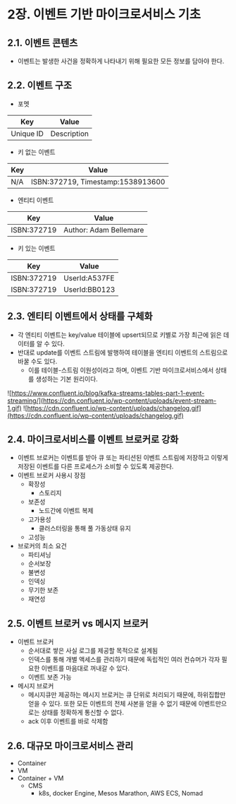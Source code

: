 # 2장. 이벤트 기반 마이크로서비스 기초

## 2.1. 이벤트 콘텐츠
- 이벤트는 발생한 사건을 정확하게 나타내기 위해 필요한 모든 정보를 담아야 한다.

## 2.2. 이벤트 구조
- 포멧

|Key|Value|
|------|---|
|Unique ID|Description|

- 키 없는 이벤트

|Key|Value|
|------|---|
|N/A|ISBN:372719, Timestamp:1538913600|

- 엔티티 이벤트

|Key|Value|
|------|---|
|ISBN:372719|Author: Adam Bellemare|

- 키 있는 이벤트

|Key|Value|
|------|---|
|ISBN:372719|UserId:A537FE|
|ISBN:372719|UserId:BB0123|

## 2.3. 엔티티 이벤트에서 상태를 구체화
- 각 엔티티 이벤트는 key/value 테이블에 upsert되므로 키별로 가장 최근에 읽은 데이터를 알 수 있다.
- 반대로 update를 이벤트 스트림에 발행하여 테이블을 엔티티 이벤트의 스트림으로 바꿀 수도 있다.
  - 이를 테이블-스트림 이원성이라고 하며, 이벤트 기반 마이크로서비스에서 상태를 생성하는 기본 원리이다.

![https://www.confluent.io/blog/kafka-streams-tables-part-1-event-streaming/](https://cdn.confluent.io/wp-content/uploads/event-stream-1.gif)
![https://cdn.confluent.io/wp-content/uploads/changelog.gif](https://cdn.confluent.io/wp-content/uploads/changelog.gif)

## 2.4. 마이크로서비스를 이벤트 브로커로 강화
- 이벤트 브로커는 이벤트를 받아 큐 또는 파티션된 이벤트 스트림에 저장하고 이렇게 저장된 이벤트를 다른 프로세스가 소비할 수 있도록 제공한다.
- 이벤트 브로커 사용시 장점
  - 확장성
    - 스토리지
  - 보존성
    - 노드간에 이벤트 복제
  - 고가용성
    - 클러스터링을 통해 풀 가동상태 유지
  - 고성능
- 브로커의 최소 요건
  - 파티셔닝
  - 순서보장
  - 불변성
  - 인덱싱
  - 무기한 보존
  - 재연성

## 2.5. 이벤트 브로커 vs 메시지 브로커
- 이벤트 브로커
  - 순서대로 쌓은 사실 로그를 제공할 목적으로 설계됨
  - 인덱스를 통해 개별 액세스를 관리하기 때문에 독립적인 여러 컨슈머가 각자 필요한 이벤트를 마음대로 꺼내갈 수 있다.
  - 이벤트 보존 가능
- 메시지 브로커
  - 메시지큐만 제공하는 메시지 브로커는 큐 단위로 처리되기 때문에, 하위집합만 얻을 수 있다. 또한 모든 이벤트의 전체 사본을 얻을 수 없기 때문에 이벤트만으로는 상태를 정확하게 통신할 수 없다.
  - ack 이후 이벤트를 바로 삭제함

## 2.6. 대규모 마이크로서비스 관리
- Container
- VM
- Container + VM
  - CMS
    - k8s, docker Engine, Mesos Marathon, AWS ECS, Nomad